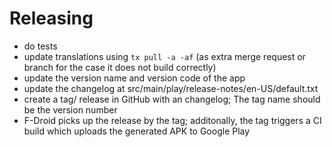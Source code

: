 # Releasing

- do tests
- update translations using ``tx pull -a -af`` (as extra merge request or branch for the case it does not build correctly)
- update the version name and version code of the app
- update the changelog at src/main/play/release-notes/en-US/default.txt
- create a tag/ release in GitHub with an changelog; The tag name should be the version number
- F-Droid picks up the release by the tag; additonally, the tag triggers a CI build which uploads the generated APK to Google Play
